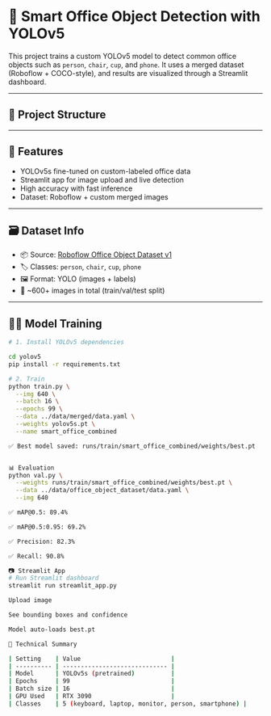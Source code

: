 # 🧠 Smart Office Object Detection with YOLOv5

This project trains a custom YOLOv5 model to detect common office objects such as `person`, `chair`, `cup`, and `phone`. It uses a merged dataset (Roboflow + COCO-style), and results are visualized through a Streamlit dashboard.

---

## 📁 Project Structure


---

## 🚀 Features

- YOLOv5s fine-tuned on custom-labeled office data
- Streamlit app for image upload and live detection
- High accuracy with fast inference
- Dataset: Roboflow + custom merged images

---

## 🗃️ Dataset Info

- 📦 Source: [Roboflow Office Object Dataset v1](https://universe.roboflow.com/jeongcj-zi66f/office-object-k7u5n/dataset/1)
- 🏷 Classes: `person`, `chair`, `cup`, `phone`
- 🖼 Format: YOLO (images + labels)
- 🧪 ~600+ images in total (train/val/test split)

---

## 🏋️‍♂️ Model Training

```bash
# 1. Install YOLOv5 dependencies

cd yolov5
pip install -r requirements.txt

# 2. Train
python train.py \
  --img 640 \
  --batch 16 \
  --epochs 99 \
  --data ../data/merged/data.yaml \
  --weights yolov5s.pt \
  --name smart_office_combined

✅ Best model saved: runs/train/smart_office_combined/weights/best.pt


📊 Evaluation
python val.py \
  --weights runs/train/smart_office_combined/weights/best.pt \
  --data ../data/office_object_dataset/data.yaml \
  --img 640

✅ mAP@0.5: 89.4%

✅ mAP@0.5:0.95: 69.2%

✅ Precision: 82.3%

✅ Recall: 90.8%

📷 Streamlit App
# Run Streamlit dashboard
streamlit run streamlit_app.py

Upload image

See bounding boxes and confidence

Model auto-loads best.pt

🧠 Technical Summary

| Setting    | Value                         |
| ---------- | ----------------------------- |
| Model      | YOLOv5s (pretrained)          |
| Epochs     | 99                            |
| Batch size | 16                            |
| GPU Used   | RTX 3090                      |
| Classes    | 5 (keyboard, laptop, monitor, person, smartphone) |
